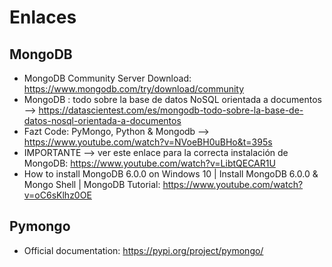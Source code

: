 # Enlaces

## MongoDB
- MongoDB Community Server Download: https://www.mongodb.com/try/download/community
- MongoDB : todo sobre la base de datos NoSQL orientada a documentos --> https://datascientest.com/es/mongodb-todo-sobre-la-base-de-datos-nosql-orientada-a-documentos 
- Fazt Code: PyMongo, Python & Mongodb --> https://www.youtube.com/watch?v=NVoeBH0uBHo&t=395s 
- IMPORTANTE --> ver este enlace para la correcta instalación de MongoDB: https://www.youtube.com/watch?v=LibtQECAR1U 
- How to install MongoDB 6.0.0 on Windows 10 | Install MongoDB 6.0.0 & Mongo Shell | MongoDB Tutorial: https://www.youtube.com/watch?v=oC6sKlhz0OE 

## Pymongo
- Official documentation: https://pypi.org/project/pymongo/ 